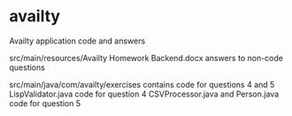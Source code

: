 # availty
Availty application code and answers

src/main/resources/Availty Homework Backend.docx answers to non-code questions

src/main/java/com/availty/exercises contains code for questions 4 and 5
  LispValidator.java code for question 4
  CSVProcessor.java and Person.java code for question 5 


